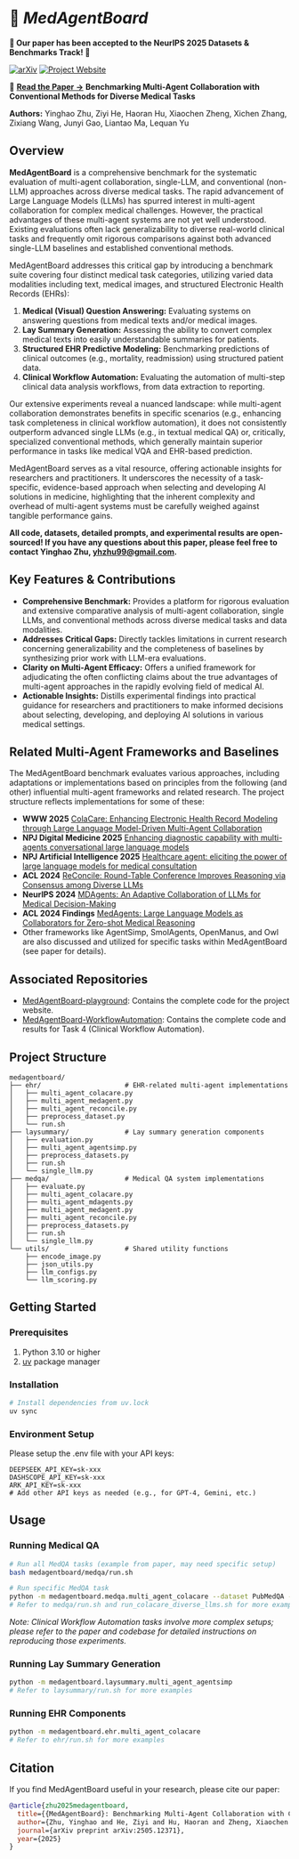 # 🏥 *MedAgentBoard*

**🎉 Our paper has been accepted to the NeurIPS 2025 Datasets & Benchmarks Track! 🎉**

[![arXiv](https://img.shields.io/badge/arXiv-2505.12371-b31b1b.svg)](https://arxiv.org/abs/2505.12371)
[![Project Website](https://img.shields.io/badge/Project%20Website-MedAgentBoard-0066cc.svg)](https://medagentboard.netlify.app/)

📄 [**Read the Paper →**](https://arxiv.org/abs/2505.12371) **Benchmarking Multi-Agent Collaboration with Conventional Methods for Diverse Medical Tasks**

**Authors:** Yinghao Zhu, Ziyi He, Haoran Hu, Xiaochen Zheng, Xichen Zhang, Zixiang Wang, Junyi Gao, Liantao Ma, Lequan Yu

## Overview

**MedAgentBoard** is a comprehensive benchmark for the systematic evaluation of multi-agent collaboration, single-LLM, and conventional (non-LLM) approaches across diverse medical tasks. The rapid advancement of Large Language Models (LLMs) has spurred interest in multi-agent collaboration for complex medical challenges. However, the practical advantages of these multi-agent systems are not yet well understood. Existing evaluations often lack generalizability to diverse real-world clinical tasks and frequently omit rigorous comparisons against both advanced single-LLM baselines and established conventional methods.

MedAgentBoard addresses this critical gap by introducing a benchmark suite covering four distinct medical task categories, utilizing varied data modalities including text, medical images, and structured Electronic Health Records (EHRs):
1.  **Medical (Visual) Question Answering:** Evaluating systems on answering questions from medical texts and/or medical images.
2.  **Lay Summary Generation:** Assessing the ability to convert complex medical texts into easily understandable summaries for patients.
3.  **Structured EHR Predictive Modeling:** Benchmarking predictions of clinical outcomes (e.g., mortality, readmission) using structured patient data.
4.  **Clinical Workflow Automation:** Evaluating the automation of multi-step clinical data analysis workflows, from data extraction to reporting.

Our extensive experiments reveal a nuanced landscape: while multi-agent collaboration demonstrates benefits in specific scenarios (e.g., enhancing task completeness in clinical workflow automation), it does not consistently outperform advanced single LLMs (e.g., in textual medical QA) or, critically, specialized conventional methods, which generally maintain superior performance in tasks like medical VQA and EHR-based prediction.

MedAgentBoard serves as a vital resource, offering actionable insights for researchers and practitioners. It underscores the necessity of a task-specific, evidence-based approach when selecting and developing AI solutions in medicine, highlighting that the inherent complexity and overhead of multi-agent systems must be carefully weighed against tangible performance gains.

**All code, datasets, detailed prompts, and experimental results are open-sourced! If you have any questions about this paper, please feel free to contact Yinghao Zhu, yhzhu99@gmail.com.**

## Key Features & Contributions

*   **Comprehensive Benchmark:** Provides a platform for rigorous evaluation and extensive comparative analysis of multi-agent collaboration, single LLMs, and conventional methods across diverse medical tasks and data modalities.
*   **Addresses Critical Gaps:** Directly tackles limitations in current research concerning generalizability and the completeness of baselines by synthesizing prior work with LLM-era evaluations.
*   **Clarity on Multi-Agent Efficacy:** Offers a unified framework for adjudicating the often conflicting claims about the true advantages of multi-agent approaches in the rapidly evolving field of medical AI.
*   **Actionable Insights:** Distills experimental findings into practical guidance for researchers and practitioners to make informed decisions about selecting, developing, and deploying AI solutions in various medical settings.

## Related Multi-Agent Frameworks and Baselines

The MedAgentBoard benchmark evaluates various approaches, including adaptations or implementations based on principles from the following (and other) influential multi-agent frameworks and related research. The project structure reflects implementations for some of these:

- **WWW 2025** [ColaCare: Enhancing Electronic Health Record Modeling through Large Language Model-Driven Multi-Agent Collaboration](https://dl.acm.org/doi/abs/10.1145/3696410.3714877)
- **NPJ Digital Medicine 2025** [Enhancing diagnostic capability with multi-agents conversational large language models](https://www.nature.com/articles/s41746-025-01550-0)
- **NPJ Artificial Intelligence 2025** [Healthcare agent: eliciting the power of large language models for medical consultation](https://www.nature.com/articles/s44387-025-00021-x)
- **ACL 2024** [ReConcile: Round-Table Conference Improves Reasoning via Consensus among Diverse LLMs](https://aclanthology.org/2024.acl-long.381/)
- **NeurIPS 2024** [MDAgents: An Adaptive Collaboration of LLMs for Medical Decision-Making](https://proceedings.neurips.cc/paper_files/paper/2024/hash/90d1fc07f46e31387978b88e7e057a31-Abstract-Conference.html)
- **ACL 2024 Findings** [MedAgents: Large Language Models as Collaborators for Zero-shot Medical Reasoning](https://aclanthology.org/2024.findings-acl.33/)
- Other frameworks like AgentSimp, SmolAgents, OpenManus, and Owl are also discussed and utilized for specific tasks within MedAgentBoard (see paper for details).

## Associated Repositories

*   [MedAgentBoard-playground](https://github.com/yhzhu99/MedAgentBoard-playground): Contains the complete code for the project website.
*   [MedAgentBoard-WorkflowAutomation](https://github.com/yhzhu99/MedAgentBoard-WorkflowAutomation): Contains the complete code and results for Task 4 (Clinical Workflow Automation).

## Project Structure

```
medagentboard/
├── ehr/                     # EHR-related multi-agent implementations
│   ├── multi_agent_colacare.py
│   ├── multi_agent_medagent.py
│   ├── multi_agent_reconcile.py
│   ├── preprocess_dataset.py
│   └── run.sh
├── laysummary/              # Lay summary generation components
│   ├── evaluation.py
│   ├── multi_agent_agentsimp.py
│   ├── preprocess_datasets.py
│   ├── run.sh
│   └── single_llm.py
├── medqa/                   # Medical QA system implementations
│   ├── evaluate.py
│   ├── multi_agent_colacare.py
│   ├── multi_agent_mdagents.py
│   ├── multi_agent_medagent.py
│   ├── multi_agent_reconcile.py
│   ├── preprocess_datasets.py
│   ├── run.sh
│   └── single_llm.py
└── utils/                   # Shared utility functions
    ├── encode_image.py
    ├── json_utils.py
    ├── llm_configs.py
    └── llm_scoring.py
```

## Getting Started

### Prerequisites

1. Python 3.10 or higher
2. [uv](https://github.com/astral-sh/uv) package manager

### Installation

```bash
# Install dependencies from uv.lock
uv sync
```

### Environment Setup

Please setup the .env file with your API keys:

```
DEEPSEEK_API_KEY=sk-xxx
DASHSCOPE_API_KEY=sk-xxx
ARK_API_KEY=sk-xxx
# Add other API keys as needed (e.g., for GPT-4, Gemini, etc.)
```

## Usage

### Running Medical QA

```bash
# Run all MedQA tasks (example from paper, may need specific setup)
bash medagentboard/medqa/run.sh

# Run specific MedQA task
python -m medagentboard.medqa.multi_agent_colacare --dataset PubMedQA --qa_type mc
# Refer to medqa/run.sh and run_colacare_diverse_llms.sh for more examples
```
*Note: Clinical Workflow Automation tasks involve more complex setups; please refer to the paper and codebase for detailed instructions on reproducing those experiments.*

### Running Lay Summary Generation

```bash
python -m medagentboard.laysummary.multi_agent_agentsimp
# Refer to laysummary/run.sh for more examples
```

### Running EHR Components

```bash
python -m medagentboard.ehr.multi_agent_colacare
# Refer to ehr/run.sh for more examples
```

## Citation

If you find MedAgentBoard useful in your research, please cite our paper:

```bibtex
@article{zhu2025medagentboard,
  title={{MedAgentBoard}: Benchmarking Multi-Agent Collaboration with Conventional Methods for Diverse Medical Tasks},
  author={Zhu, Yinghao and He, Ziyi and Hu, Haoran and Zheng, Xiaochen and Zhang, Xichen and Wang, Zixiang and Gao, Junyi and Ma, Liantao and Yu, Lequan},
  journal={arXiv preprint arXiv:2505.12371},
  year={2025}
}
```
